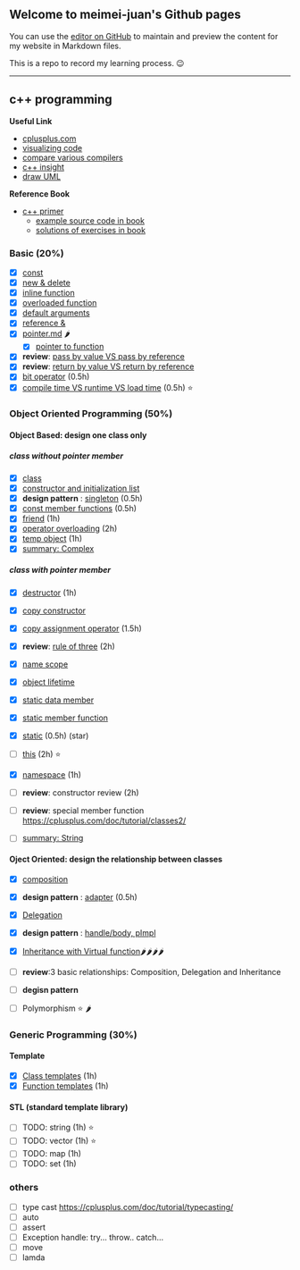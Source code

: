 ## Welcome to meimei-juan's Github pages

You can use the [editor on GitHub](https://github.com/meimeijuan/meimeijuan.github.io/edit/main/README.md) to maintain and preview the content for my website in Markdown files.

This is a repo to record my learning process. 😉

---

## c++ programming

**Useful Link**
- [cplusplus.com](https://cplusplus.com/)
- [visualizing code](https://pythontutor.com/)
- [compare various compilers](https://godbolt.org/)
- [c++ insight](https://cppinsights.io/)
- [draw UML](https://app.diagrams.net/)


**Reference Book**
- [c++ primer](https://zhjwpku.com/assets/pdf/books/C++.Primer.5th.Edition_2013.pdf)
    - [example source code in book](https://www.informit.com/store/c-plus-plus-primer-9780321714114)
    - [solutions of exercises in book](https://github.com/jaege/Cpp-Primer-5th-Exercises)

### Basic (20%)

- [X] [const](./cpp/const.md)
- [X] [new & delete](./cpp/new_delete.md)
- [X] [inline function](./cpp/inlineFunction.md)
- [X] [overloaded function](./cpp/overloadedFunction.md)
- [X] [default arguments](./cpp/defaultArguments.md)
- [X] [reference &](./cpp/Reference.md)
- [X] [pointer.md](./cpp/pointer.md) :hot_pepper:
    - [X] [pointer to function](./cpp/pointerToFunction.md)
- [X] **review**: [pass by value VS pass by reference](./cpp/passParameter.md)
- [X] **review**: [return by value VS return by reference](./cpp/returnType.md)
- [X] [bit operator](./cpp/bit.md) (0.5h)
- [X] [compile time VS runtime VS load time](./cpp/compile_load_run.md) (0.5h) :star:

### Object Oriented Programming (50%)

#### Object Based: design one class only

##### class without pointer member

- [X] [class](./cpp/class.md)
- [X] [constructor and initialization list](./cpp/constructor.md) 
- [X] **design pattern** : [singleton](./cpp/singleton.md) (0.5h)
- [X] [const member functions](./cpp/constMemberFunction.md) (0.5h)
- [X] [friend](./cpp/friend.md) (1h)
- [X] [operator overloading](./cpp/operatorOverloading.md) (2h)
- [X] [temp object](./cpp/tempOjbect.md) (1h)
- [X] [summary: Complex](./cpp/exampleComplex.md)

##### class with pointer member

- [X] [destructor](./cpp/destructor.md) (1h)
- [X] [copy constructor](./cpp/copy_constructor.md)
- [X] [copy assignment operator](./cpp/copyAssignmentOperator.md) (1.5h)
- [X] **review**: [rule of three](./cpp/ruleOfThree.md) (2h)
- [X] [name scope](./cpp/nameScope.md)
- [X] [object lifetime](./cpp/objectLifetime.md)
- [X] [static data member](./cpp/staticMember.md)
- [X] [static member function](./cpp/staticMember.md)
- [X] [static](./cpp/static.md) (0.5h) (star)
- [ ] [this](./cpp/this.md) (2h) :star:
- [X] [namespace](./cpp/namespace.md) (1h)
- [ ] **review**: constructor review (2h)
- [ ] **review**: special member function  https://cplusplus.com/doc/tutorial/classes2/
- [ ] [summary: String](./cpp/exampleString.md)


#### Oject Oriented: design the relationship between classes

- [X] [composition](./cpp/composition.md)
- [X] **design pattern** : [adapter](./cpp/adapter.md) (0.5h)
- [X] [Delegation](./cpp/delegation.md)
- [X] **design pattern** : [handle/body, pImpl](./cpp/pImpl.md)
- [X] [Inheritance with Virtual function](./cpp/inheritance.md)🌶🌶🌶🌶
- [ ] **review**:3 basic relationships: Composition, Delegation and Inheritance
- [ ] **degisn pattern** 
- [ ] Polymorphism :star: :hot_pepper:


### Generic Programming (30%)

#### Template

- [X] [Class templates](./cpp/classTemplate.md) (1h)
- [X] [Function templates](./cpp/functionTemplate.md) (1h)

#### STL (standard template library)

- [ ] TODO: string (1h) :star:
- [ ] TODO: vector (1h) :star:
- [ ] TODO: map (1h)
- [ ] TODO: set (1h)
 
### others

- [ ] type cast https://cplusplus.com/doc/tutorial/typecasting/
- [ ] auto
- [ ] assert
- [ ] Exception handle: try... throw.. catch...
- [ ] move
- [ ] lamda
